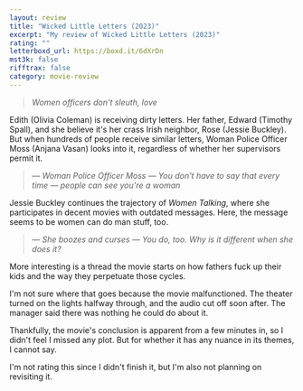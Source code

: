 ```yaml
---
layout: review
title: "Wicked Little Letters (2023)"
excerpt: "My review of Wicked Little Letters (2023)"
rating: ""
letterboxd_url: https://boxd.it/6dXrDn
mst3k: false
rifftrax: false
category: movie-review
---
```


<blockquote><i>Women officers don't sleuth, love</i></blockquote>Edith (Olivia Coleman) is receiving dirty letters. Her father, Edward (Timothy Spall), and she believe it's her crass Irish neighbor, Rose (Jessie Buckley). But when hundreds of people receive similar letters, Woman Police Officer Moss (Anjana Vasan) looks into it, regardless of whether her supervisors permit it.

<blockquote><i>— Woman Police Officer Moss
</i><i>— You don't have to say that every time — people can see you're a woman</i></blockquote>Jessie Buckley continues the trajectory of <i>Women Talking</i>, where she participates in decent movies with outdated messages. Here, the message seems to be women can do man stuff, too.

<blockquote><i>— She boozes and curses
</i><i>— You do, too. Why is it different when she does it?</i></blockquote>More interesting is a thread the movie starts on how fathers fuck up their kids and the way they perpetuate those cycles.

I'm not sure where that goes because the movie malfunctioned. The theater turned on the lights halfway through, and the audio cut off soon after. The manager said there was nothing he could do about it.

Thankfully, the movie's conclusion is apparent from a few minutes in, so I didn't feel I missed any plot. But for whether it has any nuance in its themes, I cannot say.

I'm not rating this since I didn't finish it, but I'm also not planning on revisiting it.
